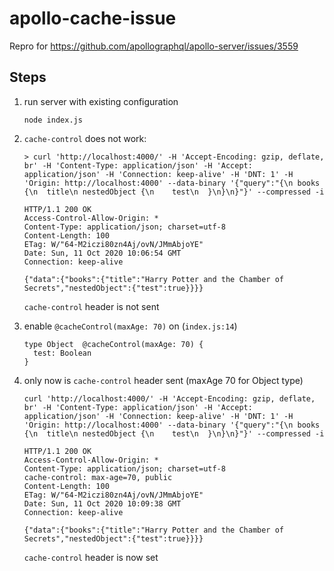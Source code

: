# apollo-cache-issue

Repro for https://github.com/apollographql/apollo-server/issues/3559

## Steps

1.  run server with existing configuration

    ```
    node index.js
    ```

1.  `cache-control` does not work:

    ```
    > curl 'http://localhost:4000/' -H 'Accept-Encoding: gzip, deflate, br' -H 'Content-Type: application/json' -H 'Accept: application/json' -H 'Connection: keep-alive' -H 'DNT: 1' -H 'Origin: http://localhost:4000' --data-binary '{"query":"{\n books {\n  title\n nestedObject {\n    test\n  }\n}\n}"}' --compressed -i

    HTTP/1.1 200 OK
    Access-Control-Allow-Origin: *
    Content-Type: application/json; charset=utf-8
    Content-Length: 100
    ETag: W/"64-M2iczi80zn4Aj/ovN/JMmAbjoYE"
    Date: Sun, 11 Oct 2020 10:06:54 GMT
    Connection: keep-alive

    {"data":{"books":{"title":"Harry Potter and the Chamber of Secrets","nestedObject":{"test":true}}}}
    ```

    `cache-control` header is not sent

2.  enable `@cacheControl(maxAge: 70)` on (`index.js:14`)
    ```
    type Object  @cacheControl(maxAge: 70) { 
      test: Boolean
    }
    ```

3.  only now is `cache-control` header sent (maxAge 70 for Object type)

    ```
    curl 'http://localhost:4000/' -H 'Accept-Encoding: gzip, deflate, br' -H 'Content-Type: application/json' -H 'Accept: application/json' -H 'Connection: keep-alive' -H 'DNT: 1' -H 'Origin: http://localhost:4000' --data-binary '{"query":"{\n books {\n  title\n nestedObject {\n    test\n  }\n}\n}"}' --compressed -i

    HTTP/1.1 200 OK
    Access-Control-Allow-Origin: *
    Content-Type: application/json; charset=utf-8
    cache-control: max-age=70, public
    Content-Length: 100
    ETag: W/"64-M2iczi80zn4Aj/ovN/JMmAbjoYE"
    Date: Sun, 11 Oct 2020 10:09:38 GMT
    Connection: keep-alive

    {"data":{"books":{"title":"Harry Potter and the Chamber of Secrets","nestedObject":{"test":true}}}}
    ```

    `cache-control` header is now set
